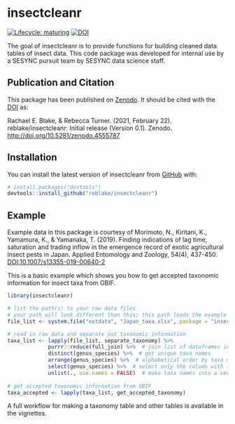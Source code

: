 
<!-- README.md is generated from README.Rmd. Please edit that file -->

# insectcleanr

<!-- badges: start -->

[![Lifecycle:
maturing](https://img.shields.io/badge/lifecycle-maturing-blue.svg)](https://www.tidyverse.org/lifecycle/#maturing)
[![DOI](https://zenodo.org/badge/314375251.svg)](https://zenodo.org/badge/latestdoi/314375251)
<!-- badges: end -->

The goal of insectcleanr is to provide functions for building cleaned
data tables of insect data. This code package was developed for internal
use by a SESYNC pursuit team by SESYNC data science staff.

## Publication and Citation

This package has been published on
[Zenodo](https://zenodo.org/record/4555787). It should be cited with the
[DOI](https://doi.org/10.5281/zenodo.4555787) as:

Rachael E. Blake, & Rebecca Turner. (2021, February 22).
reblake/insectcleanr: Initial release (Version 0.1). Zenodo.
<http://doi.org/10.5281/zenodo.4555787>

## Installation

You can install the latest version of insectcleanr from
[GitHub](https://github.com/reblake/insectcleanr) with:

``` r
# install.packages("devtools")
devtools::install_github("reblake/insectcleanr")
```

## Example

Example data in this package is courtesy of Morimoto, N., Kiritani, K.,
Yamamura, K., & Yamanaka, T. (2019). Finding indications of lag time,
saturation and trading inflow in the emergence record of exotic
agricultural insect pests in Japan. Applied Entomology and Zoology,
54(4), 437-450.
[DOI:10.1007/s13355-019-00640-2](https://doi.org/10.1007/s13355-019-00640-2)

This is a basic example which shows you how to get accepted taxonomic
information for insect taxa from GBIF.

``` r
library(insectcleanr)

# list the path(s) to your raw data files
# your path will look different than this; this path loads the example data included in this package
file_list <- system.file("extdata", "Japan_taxa.xlsx", package = "insectcleanr", mustWork = TRUE)

# read in raw data and separate out taxonomic information
taxa_list <- lapply(file_list, separate_taxonomy) %>%
             purrr::reduce(full_join) %>%  # join list of dataframes into one dataframe
             distinct(genus_species) %>%  # get unique taxa names
             arrange(genus_species) %>%  # alphabetical order by taxa name
             select(genus_species) %>%  # select only the column with taxa names
             unlist(., use.names = FALSE)  # make taxa names into a vector
              
# get accepted taxonomic information from GBIF
taxa_accepted <- lapply(taxa_list, get_accepted_taxonomy)
```

A full workflow for making a taxonomy table and other tables is
available in the vignettes.
